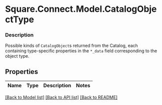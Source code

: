 # Square.Connect.Model.CatalogObjectType

### Description

Possible kinds of `CatalogObject`s returned from the Catalog, each containing type-specific properties in the `*_data` field corresponding to the object type.

## Properties

Name | Type | Description | Notes
------------ | ------------- | ------------- | -------------



[[Back to Model list]](../README.md#documentation-for-models) [[Back to API list]](../README.md#documentation-for-api-endpoints) [[Back to README]](../README.md)

